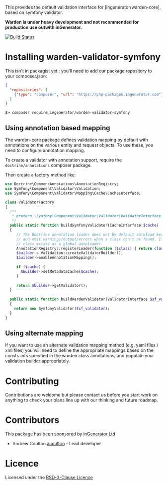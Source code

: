 This provides the default validation interface for [ingenerator/warden-core], based on
symfony validator.

**Warden is under heavy development and not recommended for production use outwith inGenerator.**

[![Build Status](https://travis-ci.org/ingenerator/warden-validator-symfony.svg?branch=0.1.x)](https://travis-ci.org/ingenerator/warden-validator-symfony)


# Installing warden-validator-symfony

This isn't in packagist yet : you'll need to add our package repository to your composer.json:

```json
{
  "repositories": [
    {"type": "composer", "url": "https://php-packages.ingenerator.com"}
  ]
}
```

`$> composer require ingenerator/warden-validator-symfony`

## Using annotation based mapping

The warden-core package defines validation mapping by default with annotations on the 
various entity and request objects. To use these, you need to configure annotation mapping.

To create a validator with annotation support, require the `doctrine/annotations` composer
package.

Then create a factory method like:

```php
use Doctrine\Common\Annotations\AnnotationRegistry;
use Symfony\Component\Validator\Validation;
use Symfony\Component\Validator\Mapping\Cache\CacheInterface;

class ValidatorFactory
{
  /**
   * @return \Symfony\Component\Validator\Validator\ValidatorInterface
   */
  public static function buildSymfonyValidator(CacheInterface $cache) 
  {
     // The Doctrine annotation loader does not by default autoload because some PSR-0 autoloaders are badly behaved
     // and emit warnings/output/errors when a class can't be found. If yours doesn't, it's safe to just use 
     // class_exists as a global autoloader.
     AnnotationRegistry::registerLoader(function ($class) { return class_exists($class); });
     $builder = Validation::createValidatorBuilder();
     $builder->enableAnnotationMapping();
     
     if ($cache) {
       $builder->setMetadataCache($cache);
     }
     
     return $builder->getValidator();
  }
  
  public static function buildWardenValidator(ValidatorInterface $sf_validator)
  {
    return new SymfonyValidator($sf_validator);
  }
}
```

## Using alternate mapping

If you want to use an alternate validation mapping method (e.g. yaml files / xml files) you will
need to define the appropriate mappings based on the constraints specified in the warden class
annotations, and populate your validation builder appropriately.

# Contributing

Contributions are welcome but please contact us before you start work on anything to check your
plans line up with our thinking and future roadmap. 

# Contributors

This package has been sponsored by [inGenerator Ltd](http://www.ingenerator.com)

* Andrew Coulton [acoulton](https://github.com/acoulton) - Lead developer

# Licence

Licensed under the [BSD-3-Clause Licence](LICENSE)
